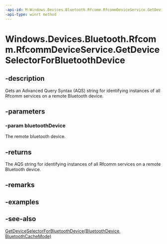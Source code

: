 ```yaml
---
-api-id: M:Windows.Devices.Bluetooth.Rfcomm.RfcommDeviceService.GetDeviceSelectorForBluetoothDevice(Windows.Devices.Bluetooth.BluetoothDevice)
-api-type: winrt method
---
```


<!-- Method syntax
public string GetDeviceSelectorForBluetoothDevice(Windows.Devices.Bluetooth.BluetoothDevice bluetoothDevice)
-->

# Windows.Devices.Bluetooth.Rfcomm.RfcommDeviceService.GetDeviceSelectorForBluetoothDevice

## -description
Gets an Advanced Query Syntax (AQS) string for identifying instances of all Rfcomm services on a remote Bluetooth device.

## -parameters
### -param bluetoothDevice
The remote bluetooth device.

## -returns
The AQS string for identifying instances of all Rfcomm services on a remote Bluetooth device.

## -remarks

## -examples

## -see-also
[GetDeviceSelectorForBluetoothDevice(BluetoothDevice, BluetoothCacheMode)](rfcommdeviceservice_getdeviceselectorforbluetoothdevice_887551146.md)
